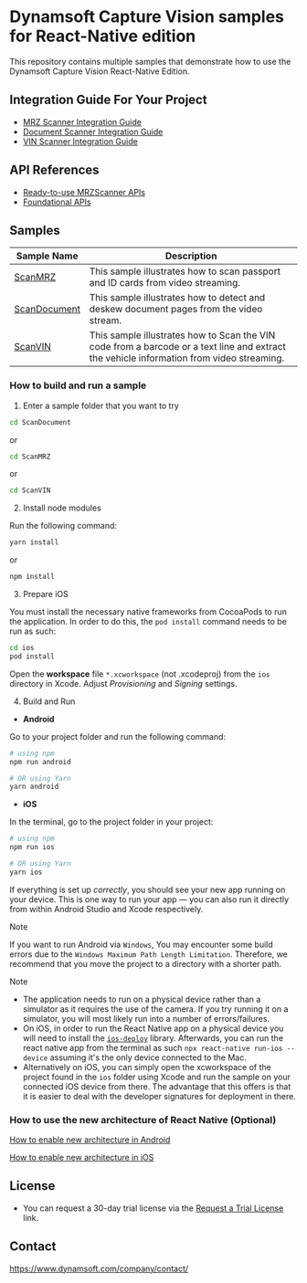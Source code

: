 # Dynamsoft Capture Vision samples for React-Native edition

This repository contains multiple samples that demonstrate how to use the Dynamsoft Capture Vision React-Native Edition.

## Integration Guide For Your Project

- [MRZ Scanner Integration Guide](./guide-scan-mrz.md)
- [Document Scanner Integration Guide](./guide-scan-document.md)
- [VIN Scanner Integration Guide](./guide-scan-vin.md)

## API References

- [Ready-to-use MRZScanner APIs](https://dynamsoft.github.io/capture-vision-react-native-samples/APIReferences/dynamsoft-mrz-scanner-bundle-react-native)
- [Foundational APIs](https://dynamsoft.github.io/capture-vision-react-native-samples/APIReferences/dynamsoft-capture-vision-react-native)

## Samples

| Sample Name                                          | Description                                                                                                            |
|------------------------------------------------------|------------------------------------------------------------------------------------------------------------------------|
| [ScanMRZ](ScanMRZ) | This sample illustrates how to scan passport and ID cards from video streaming.                                        |
| [ScanDocument](ScanDocument) | This sample illustrates how to detect and deskew document pages from the video stream.                                 |
| [ScanVIN](ScanVIN) | This sample illustrates how to Scan the VIN code from a barcode or a text line and extract the vehicle information  from video streaming. |

### How to build and run a sample

1. Enter a sample folder that you want to try

```bash
cd ScanDocument
```

or

```bash
cd ScanMRZ
```

or

```bash
cd ScanVIN
```

2. Install node modules

Run the following command:

```bash
yarn install
```

or

```bash
npm install
```

3. Prepare iOS

You must install the necessary native frameworks from CocoaPods to run the application. In order to do this, the `pod install` command needs to be run as such:

```bash
cd ios
pod install
```

Open the **workspace** file `*.xcworkspace` (not .xcodeproj) from the `ios` directory in Xcode. Adjust *Provisioning* and *Signing* settings.

4. Build and Run

- **Android**

Go to your project folder and run the following command:

```bash
# using npm
npm run android

# OR using Yarn
yarn android
```

- **iOS**

In the terminal, go to the project folder in your project:

```bash
# using npm
npm run ios

# OR using Yarn
yarn ios
```

If everything is set up _correctly_, you should see your new app running on your device.
This is one way to run your app — you can also run it directly from within Android Studio and Xcode respectively.

> [!NOTE]
> If you want to run Android via `Windows`, You may encounter some build errors due to the `Windows Maximum Path Length Limitation`.
> Therefore, we recommend that you move the project to a directory with a shorter path.

> [!NOTE]
>
>- The application needs to run on a physical device rather than a simulator as it requires the use of the camera. If you try running it on a simulator, you will most likely run into a number of errors/failures.
>- On iOS, in order to run the React Native app on a physical device you will need to install the [`ios-deploy`](https://www.npmjs.com/package/ios-deploy) library. Afterwards, you can run the react native app from the terminal as such `npx react-native run-ios --device` assuming it's the only device connected to the Mac.
>- Alternatively on iOS, you can simply open the xcworkspace of the project found in the `ios` folder using Xcode and run the sample on your connected iOS device from there. The advantage that this offers is that it is easier to deal with the developer signatures for deployment in there.

### How to use the new architecture of React Native (Optional)

[How to enable new architecture in Android](https://reactnative.dev/architecture/landing-page#android)

[How to enable new architecture in iOS](https://reactnative.dev/architecture/landing-page#ios)

## License

- You can request a 30-day trial license via the [Request a Trial License](https://www.dynamsoft.com/customer/license/trialLicense?product=dcv&utm_source=github&package=mobile) link.

## Contact

https://www.dynamsoft.com/company/contact/
